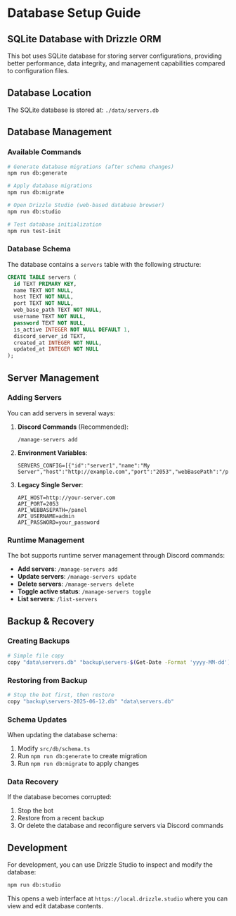 # Database Setup Guide

## SQLite Database with Drizzle ORM

This bot uses SQLite database for storing server configurations, providing better performance, data integrity, and management capabilities compared to configuration files.

## Database Location

The SQLite database is stored at: `./data/servers.db`

## Database Management

### Available Commands

```bash
# Generate database migrations (after schema changes)
npm run db:generate

# Apply database migrations  
npm run db:migrate

# Open Drizzle Studio (web-based database browser)
npm run db:studio

# Test database initialization
npm run test-init
```

### Database Schema

The database contains a `servers` table with the following structure:

```sql
CREATE TABLE servers (
  id TEXT PRIMARY KEY,
  name TEXT NOT NULL,
  host TEXT NOT NULL, 
  port TEXT NOT NULL,
  web_base_path TEXT NOT NULL,
  username TEXT NOT NULL,
  password TEXT NOT NULL,
  is_active INTEGER NOT NULL DEFAULT 1,
  discord_server_id TEXT,
  created_at INTEGER NOT NULL,
  updated_at INTEGER NOT NULL
);
```

## Server Management

### Adding Servers

You can add servers in several ways:

1. **Discord Commands** (Recommended):
   ```
   /manage-servers add
   ```

2. **Environment Variables**:
   ```env
   SERVERS_CONFIG=[{"id":"server1","name":"My Server","host":"http://example.com","port":"2053","webBasePath":"/panel","username":"admin","password":"password","isActive":true}]
   ```

3. **Legacy Single Server**:
   ```env
   API_HOST=http://your-server.com
   API_PORT=2053
   API_WEBBASEPATH=/panel
   API_USERNAME=admin
   API_PASSWORD=your_password
   ```

### Runtime Management

The bot supports runtime server management through Discord commands:

- **Add servers**: `/manage-servers add`
- **Update servers**: `/manage-servers update`
- **Delete servers**: `/manage-servers delete`
- **Toggle active status**: `/manage-servers toggle`
- **List servers**: `/list-servers`

## Backup & Recovery

### Creating Backups

```bash
# Simple file copy
copy "data\servers.db" "backup\servers-$(Get-Date -Format 'yyyy-MM-dd').db"
```

### Restoring from Backup

```bash
# Stop the bot first, then restore
copy "backup\servers-2025-06-12.db" "data\servers.db"
```

### Schema Updates

When updating the database schema:

1. Modify `src/db/schema.ts`
2. Run `npm run db:generate` to create migration
3. Run `npm run db:migrate` to apply changes

### Data Recovery

If the database becomes corrupted:

1. Stop the bot
2. Restore from a recent backup
3. Or delete the database and reconfigure servers via Discord commands

## Development

For development, you can use Drizzle Studio to inspect and modify the database:

```bash
npm run db:studio
```

This opens a web interface at `https://local.drizzle.studio` where you can view and edit database contents.
